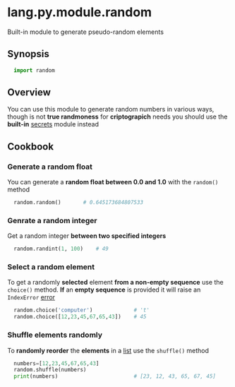 # lang.py.module.random

Built-in module to generate pseudo-random elements

## Synopsis

```py
  import random
```

## Overview

You can use this module to generate random numbers in various ways, though is
not **true randmoness** for **criptograpich** needs you should use the
**built-in** [secrets](./6vbi.md) module instead

## Cookbook

### Generate a random float

You can generate a **random float between 0.0 and 1.0** with the `random()` method

```py
  random.random()       # 0.645173684807533
```

### Genrate a random integer

Get a random integer **between two specified integers**

```py
  random.randint(1, 100)    # 49
```

### Select a random element

To get a randomly **selected** element **from a non-empty sequence** use the
`choice()` method. **If** an **empty sequence** is provided it will raise an
`IndexError` [error](./t7gf.md)

```py
  random.choice('computer')             # 't'
  random.choice([12,23,45,67,65,43])    # 45
```

### Shuffle elements randomly

To **randomly reorder** the **elements** in a [list](./7cxo.md) use the
`shuffle()` method

```py
  numbers=[12,23,45,67,65,43]
  random.shuffle(numbers)
  print(numbers)                        # [23, 12, 43, 65, 67, 45]
```

